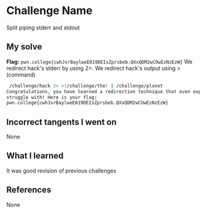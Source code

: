 # Challenge Name
Split piping stderr and stdout

## My solve
**Flag:** `pwn.college{cwhJsrBaylweE019DEIsZprsbeb.QXxQDM2wCOwEzNzEzW}`
We  redirect hack's stderr by using 2>. We redirect hack's output using >(command)

```bash
 /challenge/hack 2> >(/challenge/the) | /challenge/planet
Congratulations, you have learned a redirection technique that even experts
struggle with! Here is your flag:
pwn.college{cwhJsrBaylweE019DEIsZprsbeb.QXxQDM2wCOwEzNzEzW}
```
## Incorrect tangents I went on
None

## What I learned
It was good revision of previous challenges

## References 
None
